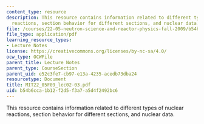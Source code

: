 ```yaml
---
content_type: resource
description: This resource contains information related to different types of nuclear
  reactions, section behavior for different sections, and nuclear data.
file: /courses/22-05-neutron-science-and-reactor-physics-fall-2009/b54b6cca1b12f2d5f3a7a5d4f2492bc6_MIT22_05F09_lec02-03.pdf
file_type: application/pdf
learning_resource_types:
- Lecture Notes
license: https://creativecommons.org/licenses/by-nc-sa/4.0/
ocw_type: OCWFile
parent_title: Lecture Notes
parent_type: CourseSection
parent_uid: e52c3fe7-cb97-e13a-4235-acedb73dba24
resourcetype: Document
title: MIT22_05F09_lec02-03.pdf
uid: b54b6cca-1b12-f2d5-f3a7-a5d4f2492bc6
---
```

This resource contains information related to different types of nuclear reactions, section behavior for different sections, and nuclear data.